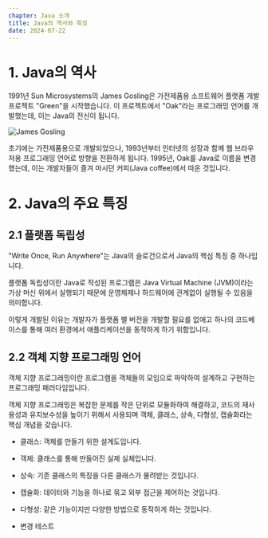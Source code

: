 ```yaml
---
chapter: Java 소개
title: Java의 역사와 특징
date: 2024-07-22
---
```

# 1. Java의 역사

1991년 Sun Microsystems의 James Gosling은 가전제품용 소프트웨어 플랫폼 개발 프로젝트 "Green"을 시작했습니다. 이 프로젝트에서 "Oak"라는 프로그래밍 언어를 개발했는데, 이는 Java의 전신이 됩니다.

 ![James Gosling](/images/essentials-java/chapter01/james_gosling.jpg)

초기에는 가전제품용으로 개발되었으나, 1993년부터 인터넷의 성장과 함께 웹 브라우저용 프로그래밍 언어로 방향을 전환하게 됩니다. 1995년, Oak를 Java로 이름을 변경했는데, 이는 개발자들이 즐겨 마시던 커피(Java coffee)에서 따온 것입니다.

# 2. Java의 주요 특징
## 2.1 플랫폼 독립성

"Write Once, Run Anywhere"는 Java의 슬로건으로서 Java의 핵심 특징 중 하나입니다.

플랫폼 독립성이란 Java로 작성된 프로그램은 Java Virtual Machine (JVM)이라는 가상 머신 위에서 실행되기 때문에 운영체제나 하드웨어에 관계없이 실행될 수 있음을 의미합니다.

이렇게 개발된 이유는 개발자가 플랫폼 별 버전을 개발할 필요를 없애고 하나의 코드베이스를 통해 여러 환경에서 애플리케이션을 동작하게 하기 위함입니다.

## 2.2 객체 지향 프로그래밍 언어

객체 지향 프로그래밍이란 프로그램을 객체들의 모임으로 파악하여 설계하고 구현하는 프로그래밍 패러다임입니다.

객체 지향 프로그래밍은 복잡한 문제를 작은 단위로 모듈화하여 해결하고, 코드의 재사용성과 유지보수성을 높이기 위해서 사용되며 객체, 클래스, 상속, 다형성, 캡슐화라는 핵심 개념을 갖습니다.


- 클래스: 객체를 만들기 위한 설계도입니다.
- 객체: 클래스를 통해 만들어진 실제 실체입니다.
- 상속: 기존 클래스의 특징을 다른 클래스가 물려받는 것입니다.
- 캡슐화: 데이터와 기능을 하나로 묶고 외부 접근을 제어하는 것입니다.
- 다형성: 같은 기능이지만 다양한 방법으로 동작하게 하는 것입니다.

- 변경 테스트
